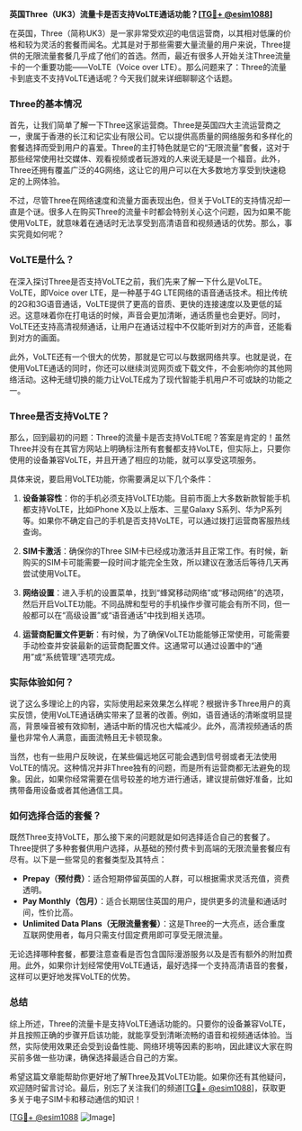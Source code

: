 **英国Three（UK3）流量卡是否支持VoLTE通话功能？[[TG💪+ @esim1088](https://t.me/s/esim1088)]**

在英国，Three（简称UK3）是一家非常受欢迎的电信运营商，以其相对低廉的价格和较为灵活的套餐而闻名。尤其是对于那些需要大量流量的用户来说，Three提供的无限流量套餐几乎成了他们的首选。然而，最近有很多人开始关注Three流量卡的一个重要功能——VoLTE（Voice over LTE）。那么问题来了：Three的流量卡到底支不支持VoLTE通话呢？今天我们就来详细聊聊这个话题。

### Three的基本情况

首先，让我们简单了解一下Three这家运营商。Three是英国四大主流运营商之一，隶属于香港的长江和记实业有限公司。它以提供高质量的网络服务和多样化的套餐选择而受到用户的喜爱。Three的主打特色就是它的“无限流量”套餐，这对于那些经常使用社交媒体、观看视频或者玩游戏的人来说无疑是一个福音。此外，Three还拥有覆盖广泛的4G网络，这让它的用户可以在大多数地方享受到快速稳定的上网体验。

不过，尽管Three在网络速度和流量方面表现出色，但关于VoLTE的支持情况却一直是个谜。很多人在购买Three的流量卡时都会特别关心这个问题，因为如果不能使用VoLTE，就意味着在通话时无法享受到高清语音和视频通话的优势。那么，事实究竟如何呢？

### VoLTE是什么？

在深入探讨Three是否支持VoLTE之前，我们先来了解一下什么是VoLTE。VoLTE，即Voice over LTE，是一种基于4G LTE网络的语音通话技术。相比传统的2G和3G语音通话，VoLTE提供了更高的音质、更快的连接速度以及更低的延迟。这意味着你在打电话的时候，声音会更加清晰，通话质量也会更好。同时，VoLTE还支持高清视频通话，让用户在通话过程中不仅能听到对方的声音，还能看到对方的画面。

此外，VoLTE还有一个很大的优势，那就是它可以与数据网络共享。也就是说，在使用VoLTE通话的同时，你还可以继续浏览网页或下载文件，不会影响你的其他网络活动。这种无缝切换的能力让VoLTE成为了现代智能手机用户不可或缺的功能之一。

### Three是否支持VoLTE？

那么，回到最初的问题：Three的流量卡是否支持VoLTE呢？答案是肯定的！虽然Three并没有在其官方网站上明确标注所有套餐都支持VoLTE，但实际上，只要你使用的设备兼容VoLTE，并且开通了相应的功能，就可以享受这项服务。

具体来说，要启用VoLTE功能，你需要满足以下几个条件：

1. **设备兼容性**：你的手机必须支持VoLTE功能。目前市面上大多数新款智能手机都支持VoLTE，比如iPhone X及以上版本、三星Galaxy S系列、华为P系列等。如果你不确定自己的手机是否支持VoLTE，可以通过拨打运营商客服热线查询。

2. **SIM卡激活**：确保你的Three SIM卡已经成功激活并且正常工作。有时候，新购买的SIM卡可能需要一段时间才能完全生效，所以建议在激活后等待几天再尝试使用VoLTE。

3. **网络设置**：进入手机的设置菜单，找到“蜂窝移动网络”或“移动网络”的选项，然后开启VoLTE功能。不同品牌和型号的手机操作步骤可能会有所不同，但一般都可以在“高级设置”或“语音通话”中找到相关选项。

4. **运营商配置文件更新**：有时候，为了确保VoLTE功能能够正常使用，可能需要手动检查并安装最新的运营商配置文件。这通常可以通过设置中的“通用”或“系统管理”选项完成。

### 实际体验如何？

说了这么多理论上的内容，实际使用起来效果怎么样呢？根据许多Three用户的真实反馈，使用VoLTE通话确实带来了显著的改善。例如，语音通话的清晰度明显提高，背景噪音被有效抑制，通话中断的情况也大幅减少。此外，高清视频通话的质量也非常令人满意，画面流畅且无卡顿现象。

当然，也有一些用户反映说，在某些偏远地区可能会遇到信号弱或者无法使用VoLTE的情况。这种情况并非Three独有的问题，而是所有运营商都无法避免的现象。因此，如果你经常需要在信号较差的地方进行通话，建议提前做好准备，比如携带备用设备或者其他通信工具。

### 如何选择合适的套餐？

既然Three支持VoLTE，那么接下来的问题就是如何选择适合自己的套餐了。Three提供了多种套餐供用户选择，从基础的预付费卡到高端的无限流量套餐应有尽有。以下是一些常见的套餐类型及其特点：

- **Prepay（预付费）**：适合短期停留英国的人群，可以根据需求灵活充值，资费透明。
- **Pay Monthly（包月）**：适合长期居住英国的用户，提供更多的流量和通话时间，性价比高。
- **Unlimited Data Plans（无限流量套餐）**：这是Three的一大亮点，适合重度互联网使用者，每月只需支付固定费用即可享受无限流量。

无论选择哪种套餐，都要注意查看是否包含国际漫游服务以及是否有额外的附加费用。此外，如果你计划经常使用VoLTE通话，最好选择一个支持高清语音的套餐，这样可以更好地发挥VoLTE的优势。

### 总结

综上所述，Three的流量卡是支持VoLTE通话功能的。只要你的设备兼容VoLTE，并且按照正确的步骤开启该功能，就能享受到清晰流畅的语音和视频通话体验。当然，实际使用效果还会受到设备性能、网络环境等因素的影响，因此建议大家在购买前多做一些功课，确保选择最适合自己的方案。

希望这篇文章能帮助你更好地了解Three及其VoLTE功能。如果你还有其他疑问，欢迎随时留言讨论。最后，别忘了关注我们的频道[[TG💪+ @esim1088](https://t.me/s/esim1088)]，获取更多关于电子SIM卡和移动通信的知识！

[[TG💪+ @esim1088](https://t.me/s/esim1088) ![Image](https://i.postimg.cc/4NQfJmqS/Snipaste-2025-05-13-00-14-12.png)]